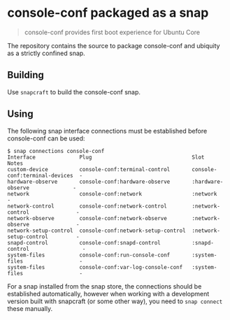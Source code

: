 # console-conf packaged as a snap

> console-conf provides first boot experience for Ubuntu Core

The repository contains the source to package console-conf and ubiquity
as a strictly confined snap.


## Building

Use `snapcraft` to build the console-conf snap.

## Using

The following snap interface connections must be established before console-conf
can be used:

```
$ snap connections console-conf
Interface              Plug                                Slot                           Notes
custom-device          console-conf:terminal-control       console-conf:terminal-devices  -
hardware-observe       console-conf:hardware-observe       :hardware-observe              -
network                console-conf:network                :network                       -
network-control        console-conf:network-control        :network-control               -
network-observe        console-conf:network-observe        :network-observe               -
network-setup-control  console-conf:network-setup-control  :network-setup-control         -
snapd-control          console-conf:snapd-control          :snapd-control                 -
system-files           console-conf:run-console-conf       :system-files                  -
system-files           console-conf:var-log-console-conf   :system-files                  -
```

For a snap installed from the snap store, the connections should be established
automatically, however when working with a development version built with
snapcraft (or some other way), you need to `snap connect` these manually.
